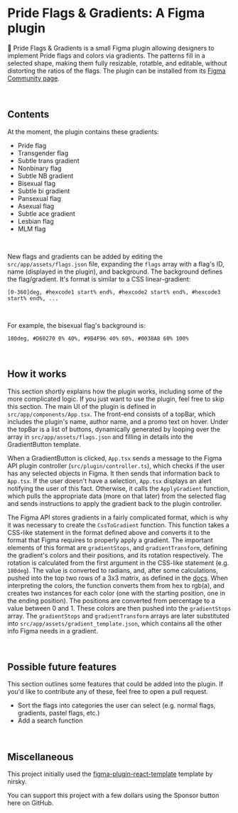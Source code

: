 # Pride Flags & Gradients: A Figma plugin
🌈 Pride Flags & Gradients is a small Figma plugin allowing designers to implement Pride flags and colors via gradients. The patterns fill in a selected shape, making them fully resizable, rotatble, and editable, without distorting the ratios of the flags. The plugin can be installed from its [Figma Community page](https://www.figma.com/community/plugin/1002324870709884461).

&nbsp;<br>

## Contents
At the moment, the plugin contains these gradients:
- Pride flag
- Transgender flag
- Subtle trans gradient
- Nonbinary flag
- Subtle NB gradient
- Bisexual flag
- Subtle bi gradient
- Pansexual flag
- Asexual flag
- Subtle ace gradient
- Lesbian flag
- MLM flag

&nbsp;<br>

New flags and gradients can be added by editing the `src/app/assets/flags.json` file, expanding the `flags` array with a flag's ID, name (displayed in the plugin), and background. The background defines the flag/gradient. It's format is similar to a CSS linear-gradient:

`[0-360]deg, #hexcode1 start% end%, #hexcode2 start% end%, #hexcode3 start% end%, ...`

&nbsp;<br>

For example, the bisexual flag's background is:

`180deg, #D60270 0% 40%, #9B4F96 40% 60%, #0038A8 60% 100%`

&nbsp;<br>

## How it works
This section shortly explains how the plugin works, including some of the more complicated logic. If you just want to use the plugin, feel free to skip this section.
The main UI of the plugin is defined in `src/app/components/App.tsx`. The front-end consists of a topBar, which includes the plugin's name, author name, and a promo text on hover. Under the topBar is a list of buttons, dynamically generated by looping over the array in `src/app/assets/flags.json` and filling in details into the GradientButton template.

When a GradientButton is clicked, `App.tsx` sends a message to the Figma API plugin controller (`src/plugin/controller.ts`), which checks if the user has any selected objects in Figma. It then sends that information back to `App.tsx`. If the user doesn't have a selection, `App.tsx` displays an alert notifying the user of this fact. Otherwise, it calls the `ApplyGradient` function, which pulls the appropriate data (more on that later) from the selected flag and sends instructions to apply the gradient back to the plugin controller.

The Figma API stores gradients in a fairly complicated format, which is why it was necessary to create the `CssToGradient` function. This function takes a CSS-like statement in the format defined above and converts it to the format that Figma requires to properly apply a gradient. The important elements of this format are `gradientStops`, and `gradientTransform`, defining the gradient's colors and their positions, and its rotation respectively. The rotation is calculated from the first argument in the CSS-like statement (e.g. `180deg`). The value is converted to radians, and, after some calculations, pushed into the top two rows of a 3x3 matrix, as defined in the [docs](https://www.figma.com/plugin-docs/api/Transform/). When interpreting the colors, the function converts them from hex to rgb(a), and creates two instances for each color (one with the starting position, one in the ending position). The positions are converted from percentage to a value between 0 and 1. These colors are then pushed into the `gradientStops` array. The `gradientStops` and `gradientTransform` arrays are later substituted into `src/app/assets/gradient_template.json`, which contains all the other info Figma needs in a gradient.

&nbsp;<br>

## Possible future features
This section outlines some features that could be added into the plugin. If you'd like to contribute any of these, feel free to open a pull request.

- Sort the flags into categories the user can select (e.g. normal flags, gradients, pastel flags, etc.)
- Add a search function

&nbsp;<br>

## Miscellaneous
This project initially used the [figma-plugin-react-template](https://github.com/nirsky/figma-plugin-react-template) template by nirsky.

You can support this project with a few dollars using the Sponsor button here on GitHub.
